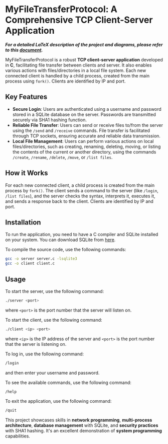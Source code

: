 # MyFileTransferProtocol: A Comprehensive TCP Client-Server Application

**_For a detailed LaTeX description of the project and diagrams, please refer to this [document](MyFTP.pdf)._**

MyFileTransferProtocol is a robust **TCP client-server application** developed in **C**, facilitating file transfer between clients and server. It also enables various actions with files/directories in a local file system. Each new connected client is handled by a child process, created from the main process using `fork()`. Clients are identified by IP and port.

## Key Features

- **Secure Login**: Users are authenticated using a username and password stored in a SQLite database on the server. Passwords are transmitted securely via SHA1 hashing function.
- **Reliable File Transfer**: Users can send or receive files to/from the server using the `/send` and `/receive` commands. File transfer is facilitated through TCP sockets, ensuring accurate and reliable data transmission.
- **Local File Management**: Users can perform various actions on local files/directories, such as creating, renaming, deleting, moving, or listing the contents of the current or another directory, using the commands `/create`, `/rename`, `/delete`, `/move`, or `/list files`.

## How it Works

For each new connected client, a child process is created from the main process by `fork()`. The client sends a command to the server (like `/login`, `/list files`), and the server checks the syntax, interprets it, executes it, and sends a response back to the client. Clients are identified by IP and port.

## Installation

To run the application, you need to have a C compiler and SQLite installed on your system. You can download SQLite from [here](https://www.sqlite.org/download.html).

To compile the source code, use the following commands:

```bash
gcc -o server server.c -lsqlite3
gcc -o client client.c
```

## Usage

To start the server, use the following command:

```bash
./server <port>
```

where `<port>` is the port number that the server will listen on.

To start the client, use the following command:

```bash
./client <ip> <port>
```

where `<ip>` is the IP address of the server and `<port>` is the port number that the server is listening on.

To log in, use the following command:

```bash
/login
```

and then enter your username and password.

To see the available commands, use the following command:

```bash
/help
```

To exit the application, use the following command:

```bash
/quit
```
This project showcases skills in **network programming**, **multi-process architecture**, **database management** with SQLite, and **security practices** with SHA1 hashing. It's an excellent demonstration of **system programming** capabilities.




